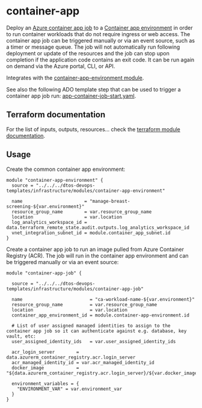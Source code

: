 # container-app

Deploy an [Azure container app job](https://learn.microsoft.com/en-us/azure/container-apps/jobs) to a [Container app environment](https://learn.microsoft.com/en-us/azure/container-apps/environment) in order to run container workloads that do not require ingress or web access. The container app job can be triggered manually or via an event source, such as a timer or message queue. The job will not automatically run following deployment or update of the resources and the job can stop upon completion if the application code contains an exit code. It can be run again on demand via the Azure portal, CLI, or API.

Integrates with the [container-app-environment module](../container-app-environment/).

See also the following ADO template step that can be used to trigger a container app job run: [app-container-job-start.yaml](../../../.azuredevops/templates/steps/app-container-job-start.yaml).

## Terraform documentation
For the list of inputs, outputs, resources... check the [terraform module documentation](tfdocs.md).

## Usage
Create the common container app environment:
```hcl
module "container-app-environment" {
  source = "../../../dtos-devops-templates/infrastructure/modules/container-app-environment"

  name                       = "manage-breast-screening-${var.environment}"
  resource_group_name        = var.resource_group_name
  location                   = var.location
  log_analytics_workspace_id = data.terraform_remote_state.audit.outputs.log_analytics_workspace_id
  vnet_integration_subnet_id = module.container_app_subnet.id
}
```

Create a container app job to run an image pulled from Azure Container Registry (ACR). The job will run in the container app environment and can be triggered manually or via an event source:
```hcl
module "container-app-job" {

  source = "../../../dtos-devops-templates/infrastructure/modules/container-app-job"

  name                         = "ca-workload-name-${var.environment}"
  resource_group_name          = var.resource_group_name
  location                     = var.location
  container_app_environment_id = module.container-app-environment.id

  # List of user assigned managed identities to assign to the container app job so it can authenticate against e.g. database, key vault, etc:
  user_assigned_identity_ids   = var.user_assigned_identity_ids

  acr_login_server        = data.azurerm_container_registry.acr.login_server
  acr_managed_identity_id = var.acr_managed_identity_id
  docker_image            = "${data.azurerm_container_registry.acr.login_server}/${var.docker_image}:${var.docker_env_tag}"

  environment_variables = {
    "ENVIRONMENT_VAR" = var.environment_var
  }
}
```

